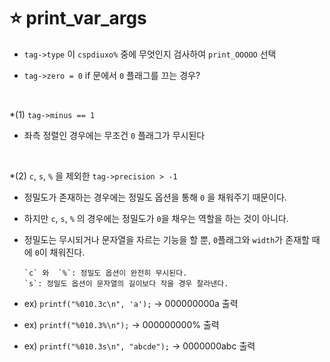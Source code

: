 ⭐ print_var_args
================

- `tag->type` 이 `cspdiuxo%` 중에 무엇인지 검사하여 `print_OOOOO` 선택

- `tag->zero = 0` if 문에서 `0` 플래그를 끄는 경우?

</br>

*(1) `tag->minus == 1`
- 좌측 정렬인 경우에는 무조건 `0` 플래그가 무시된다

</br>

*(2) `c`, `s`, `%` 을 제외한 `tag->precision > -1`
- 정밀도가 존재하는 경우에는 정밀도 옵션을 통해 `0` 을 채워주기 때문이다.
- 하지만 `c`, `s`, `%` 의 경우에는 정밀도가 `0`을 채우는 역할을 하는 것이 아니다.
- 정밀도는 무시되거나 문자열을 자르는 기능을 할 뿐, `0`플래그와 `width`가 존재할 때에 `0`이 채워진다.

      `c` 와  `%`: 정밀도 옵션이 완전히 무시된다.
      `s`: 정밀도 옵션이 문자열의 길이보다 작을 경우 잘라낸다. 

- ex) `printf("%010.3c\n", 'a');`     -> 000000000a 출력
- ex) `printf("%010.3%\n");`          -> 000000000% 출력
- ex) `printf("%010.3s\n", "abcde");` -> 0000000abc 출력 
